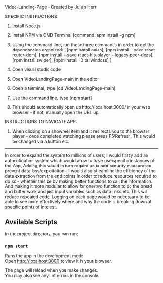 Video-Landing-Page  - Created by Julian Herr


SPECIFIC INSTRUCTIONS:

1. Install Node.js
2. Install NPM via CMD Terminal [command: npm install -g npm]
8. Using the command line, run these three commands in order to get the dependancies organized:
[
[npm install axios],
[npm install --save react-router-dom],
[npm install --save react-hls-player --legacy-peer-deps],
[npm install swiper],
[npm install -D tailwindcss]
]

3. Open visual studio code
4. Open VideoLandingPage-main in the editor
5. Open a terminal, type [cd VideoLandingPage-main]
6. Use the command line, type [npm start]
7. This should automatically open up http://localhost:3000/ in your web browser - if not, manually open the URL up.

INSTRUCTIONS TO NAVIGATE APP:

1. When clicking on a showreel item and it redirects you to the browser player - once completed watching please press F5/Refresh. This would be changed via a button etc.

_____________________________________________________________________________________________________________________

In order to expand the system to millions of users, I would firstly add an authentication system which would allow to have userspecific instances of the App,
Adding this would in turn require us to add security measures to prevent data loss/exploitation - I would also streamline the efficiency of the data extraction from the end points in order to reduce resources required to do so - whether this be by making better functions to call the information.
And making it more modular to allow for one/two function to do the bread and butter work and just input variables such as data links etc. This will reduce repeated code.
Logging on each page would be necessary to be able to see more effectively where and why the code is breaking down at specific points of interest.


## Available Scripts

In the project directory, you can run:

### `npm start`

Runs the app in the development mode.\
Open [http://localhost:3000](http://localhost:3000) to view it in your browser.

The page will reload when you make changes.\
You may also see any lint errors in the console.

